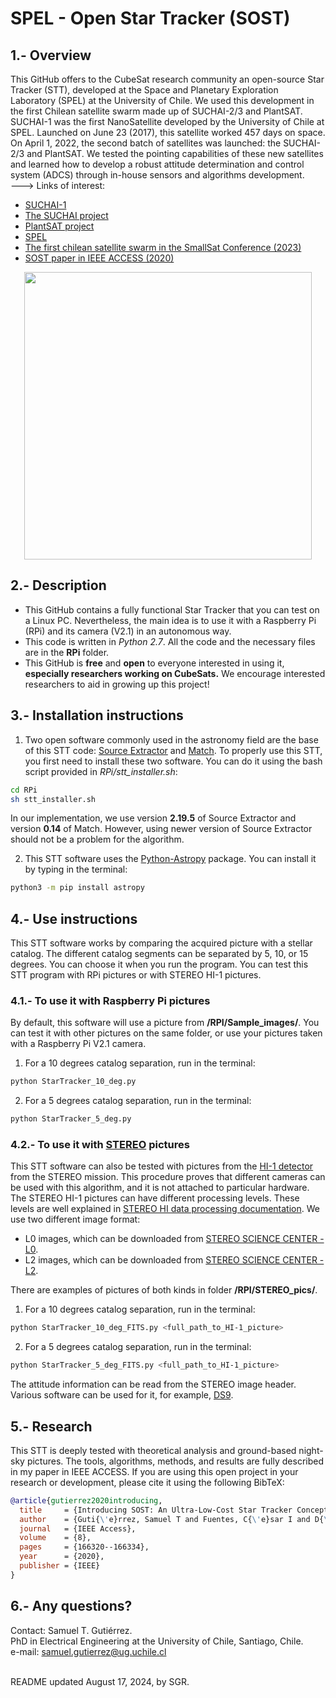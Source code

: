 # SPEL - Open Star Tracker (SOST)

## 1.- Overview

This GitHub offers to the CubeSat research community an open-source Star Tracker (STT), 
developed at the Space and Planetary Exploration Laboratory (SPEL) at the University of Chile. 
We used this development in the first Chilean satellite swarm made up of SUCHAI-2/3 and PlantSAT. <br/>
SUCHAI-1 was the first NanoSatellite developed by the University of Chile at SPEL. Launched on June 23 (2017), this satellite 
worked 457 days on space. On April 1, 2022, the second batch of satellites was launched: the SUCHAI-2/3 and PlantSAT.
We tested the pointing capabilities of these new satellites and learned how to develop a robust attitude
determination and control system (ADCS) through in-house sensors and algorithms development. <br/>
---> Links of interest:
- [SUCHAI-1](http://ingenieria.uchile.cl/noticias/144476/suchai-ha-dado-mas-de-5-mil-vueltas-a-la-tierra-en-su-primer-ano) <br/>
- [The SUCHAI project](http://spel.ing.uchile.cl) <br/>
- [PlantSAT project](https://plantsat.spel.cl/) <br/>
- [SPEL](https://spel.cl/) <br/>
- [The first chilean satellite swarm in the SmallSat Conference (2023)](https://digitalcommons.usu.edu/smallsat/2023/all2023/56/) <br/>
- [SOST paper in IEEE ACCESS (2020)](https://ieeexplore.ieee.org/document/9179736) <br/>

<p align="center">
  <img src="https://github.com/spel-uchile/Star_Tracker/blob/master/stt.jpg" width="460"/>
</p>

## 2.- Description

- This GitHub contains a fully functional Star Tracker that you can test on a Linux PC. 
Nevertheless, the main idea is to use it with a Raspberry Pi (RPi) and its camera (V2.1) in an autonomous way.
- This code is written in _Python 2.7_. All the code and the necessary files are in the __RPi__ folder.
- This GitHub is __free__ and __open__ to everyone interested in using it, __especially researchers working on CubeSats.__ 
We encourage interested researchers to aid in growing up this project!

## 3.- Installation instructions

1. Two open software commonly used in the astronomy field are the base of this STT code: [Source Extractor](https://www.astromatic.net/software/sextractor)
and [Match](http://spiff.rit.edu/match/). To properly use this STT, you first need to install these two software. You can do it using the
bash script provided in *RPi/stt_installer.sh*: <br />
```bash
cd RPi
sh stt_installer.sh
```
In our implementation, we use version **2.19.5** of Source Extractor and version **0.14** of Match. However, using
newer version of Source Extractor should not be a problem for the algorithm. <br />

2. This STT software uses the [Python-Astropy](http://www.astropy.org) package. You can install it by typing in the terminal:
```bash
python3 -m pip install astropy
```

## 4.- Use instructions

This STT software works by comparing the acquired picture with a stellar catalog. The different catalog segments can be separated by 5, 10, or 15 degrees.
You can choose it when you run the program. You can test this STT program with RPi pictures or with STEREO HI-1 pictures.

### 4.1.- To use it with Raspberry Pi pictures

By default, this software will use a picture from __/RPI/Sample_images/__. You can test it with other pictures on the same folder, or use your pictures taken with a Raspberry Pi V2.1 camera. <br />
1. For a 10 degrees catalog separation, run in the terminal: <br />
```bash
python StarTracker_10_deg.py
```
2. For a 5 degrees catalog separation, run in the terminal: <br />
```bash
python StarTracker_5_deg.py
```

### 4.2.- To use it with [STEREO](https://stereo.gsfc.nasa.gov/) pictures

This STT software can also be tested with pictures from the [HI-1 detector](http://www.stereo.rl.ac.uk/) from the STEREO mission. This procedure proves that different cameras can be used with this algorithm, and it is not attached to particular hardware. <br />
The STEREO HI-1 pictures can have different processing levels. These levels are well explained in [STEREO HI data processing documentation](https://www.ukssdc.ac.uk/solar/stereo/documentation/HI_processing.html). We use two different image format:

- L0 images, which can be downloaded from [STEREO SCIENCE CENTER - L0](https://stereo-ssc.nascom.nasa.gov/pub/ins_data/secchi/L0/a/img/hi_1/).
- L2 images, which can be downloaded from [STEREO SCIENCE CENTER - L2](https://stereo-ssc.nascom.nasa.gov/pub/ins_data/secchi_hi/L2/a/img/hi_1/).

There are examples of pictures of both kinds in folder __/RPI/STEREO_pics/__. <br />
1. For a 10 degrees catalog separation, run in the terminal:
```bash
python StarTracker_10_deg_FITS.py <full_path_to_HI-1_picture>
```
2. For a 5 degrees catalog separation, run in the terminal:
```bash
python StarTracker_5_deg_FITS.py <full_path_to_HI-1_picture>
```

The attitude information can be read from the STEREO image header. Various software can be used for it, for example, [DS9](https://sites.google.com/cfa.harvard.edu/saoimageds9).

## 5.- Research

This STT is deeply tested with theoretical analysis and ground-based night-sky pictures. 
The tools, algorithms, methods, and results are fully described in my paper in IEEE ACCESS.
If you are using this open project in your research or development, please cite it using the following BibTeX:
```bibtex
@article{gutierrez2020introducing,
  title     = {Introducing SOST: An Ultra-Low-Cost Star Tracker Concept Based on a Raspberry Pi and Open-Source Astronomy Software},
  author    = {Guti{\'e}rrez, Samuel T and Fuentes, C{\'e}sar I and D{\'\i}az, Marcos A},
  journal   = {IEEE Access},
  volume    = {8},
  pages     = {166320--166334},
  year      = {2020},
  publisher = {IEEE}
}
```

## 6.- Any questions?

Contact: Samuel T. Gutiérrez. <br />
PhD in Electrical Engineering at the University of Chile, Santiago, Chile. <br />
e-mail: samuel.gutierrez@ug.uchile.cl

<br />
README updated August 17, 2024, by SGR.
